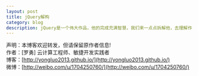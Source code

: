 ```yaml
---
layout: post
title: jQuery解构
category: blog
description: jQuery是一个伟大作品，他的完成充满智慧，我们来一点点拆解他，去理解作者的思想精华。
---
```


声明：本博客欢迎转发，但请保留原作者信息!      
作者：[罗勇] 云计算工程师、敏捷开发实践者    
博客：[http://yongluo2013.github.io/](http://yongluo2013.github.io/)    
微博：[http://weibo.com/u/1704250760/](http://weibo.com/u/1704250760/)       
